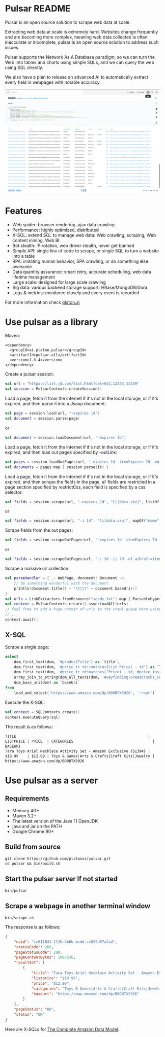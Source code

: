 Pulsar README
===================

Pulsar is an open source solution to scrape web data at scale.

Extracting web data at scale is extremely hard. Websites change frequently and are becoming more complex, meaning web data collected is often inaccurate or incomplete, pulsar is an open source solution to address such issues.

Pulsar supports the Network As A Database paradigm, so we can turn the Web into tables and charts using simple SQLs, and we can query the web using SQL directly.

We also have a plan to release an advanced AI to automatically extract every field in webpages with notable accuracy.

![product-screenshot](docs/images/pulsar-product-screenshot-1.png)

# Features
- Web spider: browser rendering, ajax data crawling
- Performance: highly optimized, distributed
- X-SQL: extend SQL to manage web data: Web crawling, scraping, Web content mining, Web BI
- Bot stealth: IP rotation, web driver stealth, never get banned
- Simple API: single line of code to scrape, or single SQL to turn a website into a table
- RPA: imitating human behavior, SPA crawling, or do something else awesome
- Data quantity assurance: smart retry, accurate scheduling, web data lifetime management
- Large scale: designed for large scale crawling
- Big data: various backend storage support: HBase/MongoDB/Gora
- Logs & metrics: monitored closely and every event is recorded

For more information check [platon.ai](http://platon.ai)

# Use pulsar as a library

Maven:

```
<dependency>
  <groupId>ai.platon.pulsar</groupId>
  <artifactId>pulsar-all</artifactId>
  <version>1.8.4</version>
</dependency>
```

Create a pulsar session:
```kotlin
val url = "https://list.jd.com/list.html?cat=652,12345,12349"
val session = PulsarContexts.createSession()
```
Load a page, fetch it from the internet if it's not in the local storage, or if it's expired, and then parse it into a Jsoup document:
```kotlin
val page = session.load(url, "-expires 1d")
val document = session.parse(page)
```
or
```kotlin
val document = session.loadDocument(url, "-expires 1d")
```
Load a page, fetch it from the internet if it's not in the local storage, or if it's expired, and then load out pages specified by -outLink:
```kotlin
val pages = session.loadOutPages(url, "-expires 1d -itemExpires 7d -outLink a[href~=item]")
val documents = pages.map { session.parse(it) }
```
Load a page, fetch it from the internet if it's not in the local storage, or if it's expired, and then scrape the fields in the page, all fields are restricted in a page section specified by restrictCss, each field is specified by a css selector:
```kotlin
val fields = session.scrape(url, "-expires 1d", "li[data-sku]", listOf(".p-name em", ".p-price"))
```
or
```kotlin
val fields = session.scrape(url, "-i 1d", "li[data-sku]", mapOf("name" to ".p-name em", "price" to ".p-price"))
```
Scrape fields from the out pages:
```kotlin
val fields = session.scrapeOutPages(url, "-expires 1d -itemExpires 7d -outLink a[href~=item]", ".product-intro", listOf(".sku-name", ".p-price"))
```
or
```kotlin
val fields = session.scrapeOutPages(url, "-i 1d -ii 7d -ol a[href~=item]", ".product-intro", mapOf("name" to ".sku-name", "price" to ".p-price"))
```
Scrape a massive url collection:
```kotlin
val parseHandler = { _: WebPage, document: Document ->
    // do something wonderful with the document
    println(document.title() + "\t|\t" + document.baseUri())
}
val urls = LinkExtractors.fromResource("seeds.txt").map { ParsableHyperlink(it, parseHandler) }
val context = PulsarContexts.create().asyncLoadAll(urls)
// feel free to add a huge number of urls to the crawl queue here using async loading
// ...
context.await()
```
## X-SQL

Scrape a single page:

```sql
select
    dom_first_text(dom, '#productTitle') as `title`,
    dom_first_text(dom, '#price tr td:contains(List Price) ~ td') as `listprice`,
    dom_first_text(dom, '#price tr td:matches(^Price) ~ td, #price_inside_buybox') as `price`,
    array_join_to_string(dom_all_texts(dom, '#wayfinding-breadcrumbs_container ul li a'), '|') as `categories`,
    dom_base_uri(dom) as `baseUri`
from
    load_and_select('https://www.amazon.com/dp/B00BTX5926', ':root')
```

Execute the X-SQL:

```kotlin
val context = SQLContexts.create()
context.executeQuery(sql)
```

The result is as follows:

    TITLE                                                            | LISTPRICE | PRICE  | CATEGORIES                                    | BASEURI
    Tara Toys Ariel Necklace Activity Set - Amazon Exclusive (51394) | $19.99    | $12.99 | Toys & Games|Arts & Crafts|Craft Kits|Jewelry | https://www.amazon.com/dp/B00BTX5926

# Use pulsar as a server

## Requirements

- Memory 4G+
- Maven 3.2+
- The latest version of the Java 11 OpenJDK
- java and jar on the PATH
- Google Chrome 90+

## Build from source

    git clone https://github.com/platonai/pulsar.git
    cd pulsar && bin/build.sh

## Start the pulsar server if not started

```shell
bin/pulsar
```

## Scrape a webpage in another terminal window

```shell
bin/scrape.sh
```

The response is as follows:

```json
{
    "uuid": "cc611841-1f2b-4b6b-bcdd-ce822d97a2ad",
    "statusCode": 200,
    "pageStatusCode": 200,
    "pageContentBytes": 1607636,
    "resultSet": [
        {
            "title": "Tara Toys Ariel Necklace Activity Set - Amazon Exclusive (51394)",
            "listprice": "$19.99",
            "price": "$12.99",
            "categories": "Toys & Games|Arts & Crafts|Craft Kits|Jewelry",
            "baseuri": "https://www.amazon.com/dp/B00BTX5926"
        }
    ],
    "pageStatus": "OK",
    "status": "OK"
}
```

Here are X-SQLs for [The Complete Amazon Data Model](pulsar-app/pulsar-sites-support/pulsar-site-amazon/src/main/resources/config/sites/amazon/crawl/parse/sql).
